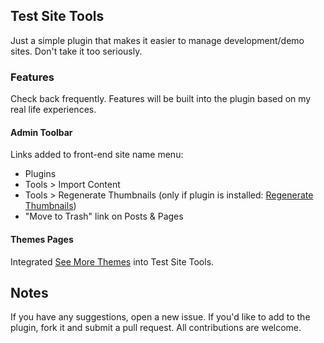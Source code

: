 ## Test Site Tools

Just a simple plugin that makes it easier to manage development/demo sites. Don't take it too seriously. 

### Features

Check back frequently. Features will be built into the plugin based on my real life experiences.

#### Admin Toolbar

Links added to front-end site name menu:
* Plugins
* Tools > Import Content
* Tools > Regenerate Thumbnails (only if plugin is installed: [Regenerate Thumbnails](http://wordpress.org/plugins/regenerate-thumbnails/))
* "Move to Trash" link on Posts & Pages

#### Themes Pages

Integrated [See More Themes](http://wordpress.org/plugins/see-more-themes/) into Test Site Tools.

## Notes

If you have any suggestions, open a new issue. If you'd like to add to the plugin, fork it and submit a pull request. All contributions are welcome.
